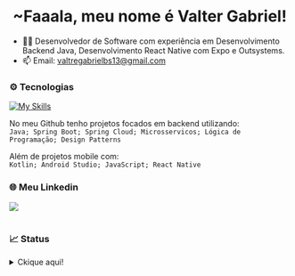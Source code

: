 <h1 align="center">~Faaala, meu nome é Valter Gabriel!</h1>

- 👨‍💻 Desenvolvedor de Software com experiência em Desenvolvimento Backend Java, Desenvolvimento React Native com Expo e Outsystems.
- 📫 Email: valtregabrielbs13@gmail.com

### ⚙️ Tecnologias
[![My Skills](https://skillicons.dev/icons?i=java,kotlin,spring,postgres,mysql,git,github,androidstudio,react)](https://skillicons.dev)
<br>

No meu Github tenho projetos focados em backend utilizando: <br>
`Java; Spring Boot; Spring Cloud; Microsservicos; Lógica de Programação; Design Patterns `

Além de projetos mobile com: <br>
`Kotlin; Android Studio; JavaScript; React Native`

### 🌐 Meu Linkedin
<div>
  <a href="https://www.linkedin.com/in/valter-gabriel/" target="_blank"><img src="https://img.shields.io/badge/-LinkedIn-%230077B5?style=for-the-badge&logo=linkedin&logoColor=white" target="_blank"></a>
</div>
<br>


### 📈 Status
<details>
  <summary>Ckique aqui!</summary>
 
  ![](http://github-profile-summary-cards.vercel.app/api/cards/profile-details?username=ValterGabriell&theme=tokyonight) 
  ![](http://github-profile-summary-cards.vercel.app/api/cards/repos-per-language?username=ValterGabriell&theme=tokyonight) ![](http://github-profile-summary-cards.vercel.app/api/cards/productive-time?username=JoonMarion&theme=tokyonight&utcOffset=8) 
 
</details>
